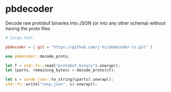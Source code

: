 # pbdecoder

Decode raw protobuf binaries into JSON (or into any other schema) without having the proto files

```toml
# Cargo.toml

pbdecoder = { git = "https://github.com/j-hc/pbdecoder-rs.git" }
```

```rust
use pbdecoder::decode_proto;

let f = std::fs::read("protobuf-binary").unwrap();
let (parts, remaining_bytes) = decode_proto(&f);

let s = serde_json::to_string(&parts).unwrap();
std::fs::write("resp.json", s).unwrap();
```